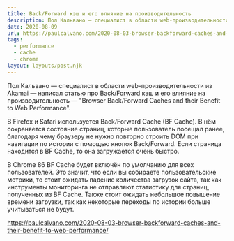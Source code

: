 ```yaml
---
title: Back/Forward кэш и его влияние на производительность
description: Пол Кальвано — специалист в области web-производительности из Akamai — написал статью про Back/Forward кэш и его влияние на производительность 
date: 2020-08-09
url: https://paulcalvano.com/2020-08-03-browser-backforward-caches-and-their-benefit-to-web-performance/
tags:
  - performance
  - cache
  - chrome
layout: layouts/post.njk
---
```

Пол Кальвано — специалист в области web-производительности из Akamai — написал статью про Back/Forward кэш и его влияние на производительность — "Browser Back/Forward Caches and their Benefit to Web Performance".

В Firefox и Safari используется Back/Forward Cache (BF Cache). В нём сохраняется состояние страниц, которые пользователь посещал ранее, благодаря чему браузеру не нужно повторно строить DOM при навигации по истории с помощью кнопок Back/Forward. Если страница находится в BF Cache, то она загружается очень быстро.

В Chrome 86 BF Cache будет включён по умолчанию для всех пользователей. Это значит, что если вы собираете пользовательские метрики, то стоит ожидать падение количества загрузок сайта, так как инструменты мониторинга не отправляют статистику для страниц, полученных из BF Cache. Также стоит ожидать небольшое повышение времени загрузки, так как некоторые переходы по истории больше учитываться не будут.

https://paulcalvano.com/2020-08-03-browser-backforward-caches-and-their-benefit-to-web-performance/
